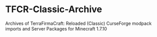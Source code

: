 # TFCR-Classic-Archive

Archives of TerraFirmaCraft: Reloaded (Classic) CurseForge modpack imports and Server Packages for Minecraft 1.7.10
